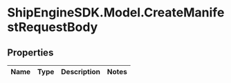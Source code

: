 # ShipEngineSDK.Model.CreateManifestRequestBody

## Properties

Name | Type | Description | Notes
------------ | ------------- | ------------- | -------------

